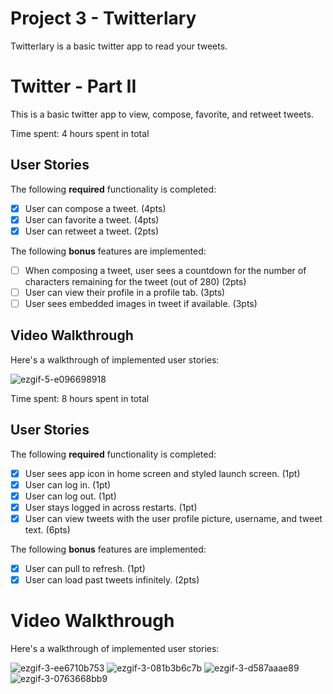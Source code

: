 # Project 3 - Twitterlary

Twitterlary is a basic twitter app to read your tweets.

# Twitter - Part II

This is a basic twitter app to view, compose, favorite, and retweet tweets.

Time spent: 4 hours spent in total

## User Stories

The following **required** functionality is completed:

- [x] User can compose a tweet. (4pts)
- [x] User can favorite a tweet. (4pts)
- [x] User can retweet a tweet. (2pts)

The following **bonus** features are implemented:

- [ ] When composing a tweet, user sees a countdown for the number of characters remaining for the tweet (out of 280) (2pts)
- [ ] User can view their profile in a profile tab. (3pts)
- [ ] User sees embedded images in tweet if available. (3pts)

## Video Walkthrough

Here's a walkthrough of implemented user stories:

![ezgif-5-e096698918](https://user-images.githubusercontent.com/99046066/194689333-b9f96e5f-5cdd-4b10-aac8-69537770f908.gif)

Time spent: 8 hours spent in total
## User Stories

The following **required** functionality is completed:

- [x] User sees app icon in home screen and styled launch screen. (1pt)
- [x] User can log in. (1pt)
- [x] User can log out. (1pt)
- [x] User stays logged in across restarts. (1pt)
- [x] User can view tweets with the user profile picture, username, and tweet text. (6pts)

The following **bonus** features are implemented:

- [x] User can pull to refresh. (1pt)
- [x] User can load past tweets infinitely. (2pts)

# Video Walkthrough
Here's a walkthrough of implemented user stories:

![ezgif-3-ee6710b753](https://user-images.githubusercontent.com/99046066/193395375-d340d347-6ba6-4218-a335-294cdc5e89cf.gif)
![ezgif-3-081b3b6c7b](https://user-images.githubusercontent.com/99046066/193395378-b6cd3359-438d-4bf1-9222-0e88483beca0.gif)
![ezgif-3-d587aaae89](https://user-images.githubusercontent.com/99046066/193395459-07f2f1ea-aff1-46ea-bb7c-56dd44f9c2b1.gif)
![ezgif-3-0763668bb9](https://user-images.githubusercontent.com/99046066/193395512-ea7ef599-462e-4e5a-a496-f5ed835929de.gif)

